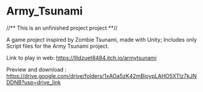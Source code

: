 # Army_Tsunami
//** This is an unfinished project project **//



A game project inspired by Zombie Tsunami, made with Unity;
Includes only Script files for the Army Tsunami project.

Link to play in web: https://llldzuet8484.itch.io/armytsunami

Preview and download : https://drive.google.com/drive/folders/1xAOa5zK42mBioypLAHO5XTlz7kJNDDNB?usp=drive_link

